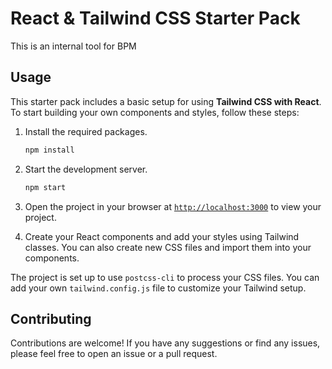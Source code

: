 # React & Tailwind CSS Starter Pack

This is an internal tool for BPM

## Usage

This starter pack includes a basic setup for using **Tailwind CSS with React**. To start building your own components and styles, follow these steps:

1. Install the required packages.

   ```sh
   npm install
   ```

1. Start the development server.
   ```sh
   npm start
   ```
1. Open the project in your browser at [`http://localhost:3000`](http://localhost:3000) to view your project.
1. Create your React components and add your styles using Tailwind classes. You can also create new CSS files and import them into your components.

The project is set up to use `postcss-cli` to process your CSS files. You can add your own `tailwind.config.js` file to customize your Tailwind setup.

## Contributing

Contributions are welcome! If you have any suggestions or find any issues, please feel free to open an issue or a pull request.
